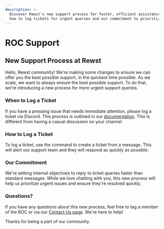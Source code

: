 ```yaml
---
description: >-
  Discover Rewst's new support process for faster, efficient assistance. Learn
  how to log tickets for urgent queries and our commitment to prioritize them
---
```


# ROC Support

## New Support Process at Rewst

Hello, Rewst community! We're making some changes to ensure we can offer you the best possible support, in the quickest time possible. As we scale, we want to always ensure the best possible support. To do that, we're introducing a new process for more urgent support queries.

### When to Log a Ticket

If you have a pressing issue that needs immediate attention, please log a ticket via Discord. This process is outlined in our [documentation](../../). This is different from having a casual discussion on your channel.

### How to Log a Ticket

To log a ticket, use the command to create a ticket from a message. This will alert our support team and they will respond as quickly as possible.

### Our Commitment

We're setting internal objectives to reply to ticket queries faster than standard messages. While we love chatting with you, this new process will help us prioritize urgent issues and ensure they're resolved quickly.

### Questions?

If you have any questions about this new process, feel free to tag a member of the ROC or via our [Contact Us page](../contact-resources.md). We're here to help!

Thanks for being a part of our community.
